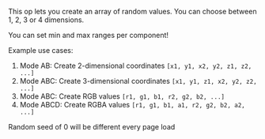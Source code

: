 This op lets you create an array of random values. You can choose between 1, 2, 3 or 4 dimensions.

You can set min and max ranges per component!

Example use cases:

1. Mode AB: Create 2-dimensional coordinates `[x1, y1, x2, y2, z1, z2, ...]`
2. Mode ABC: Create 3-dimensional coordinates `[x1, y1, z1, x2, y2, z2, ...]`
3. Mode ABC: Create RGB values `[r1, g1, b1, r2, g2, b2, ...]`
4. Mode ABCD: Create RGBA values `[r1, g1, b1, a1, r2, g2, b2, a2, ...]`

Random seed of 0 will be different every page load
